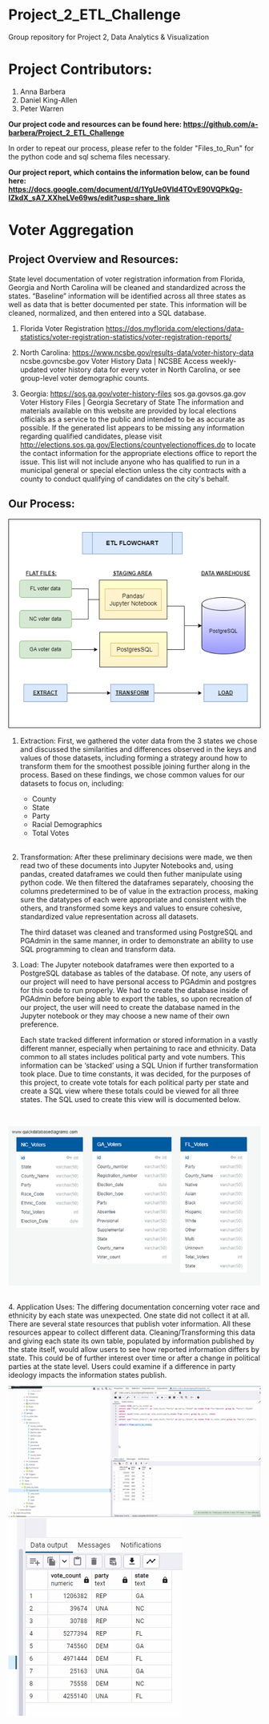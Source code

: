 # Project_2_ETL_Challenge
Group repository for Project 2, Data Analytics &amp; Visualization

# Project Contributors:
1. Anna Barbera
2. Daniel King-Allen
3. Peter Warren

<b>Our project code and resources can be found here:  https://github.com/a-barbera/Project_2_ETL_Challenge </b>

In order to repeat our process, please refer to the folder "Files_to_Run" for the python code and sql schema files necessary.

<b>Our project report, which contains the information below, can be found here: https://docs.google.com/document/d/1YgUe0VId4TOvE90VQPkQg-IZkdX_sA7_XXheLVe69ws/edit?usp=share_link</b>

# Voter Aggregation

<h2>Project Overview and Resources:</h2>

State level documentation of voter registration information from Florida, Georgia and North Carolina will be cleaned and standardized across the states. “Baseline” information will be identified across all three states as well as data that is better documented per state. This information will be cleaned, normalized, and then entered into a SQL database. 

1. Florida Voter Registration
https://dos.myflorida.com/elections/data-statistics/voter-registration-statistics/voter-registration-reports/


2. North Carolina: https://www.ncsbe.gov/results-data/voter-history-data
ncsbe.govncsbe.gov
Voter History Data | NCSBE
Access weekly-updated voter history data for every voter in North Carolina, or see group-level voter demographic counts. 

3. Georgia: https://sos.ga.gov/voter-history-files
sos.ga.govsos.ga.gov
Voter History Files | Georgia Secretary of State
The information and materials available on this website are provided by local elections officials as a service to the public and intended to be as accurate as possible. If the generated list appears to be missing any information regarding qualified candidates, please visit http://elections.sos.ga.gov/Elections/countyelectionoffices.do to locate the contact information for the appropriate elections office to report the issue. This list will not include anyone who has qualified to run in a municipal general or special election unless the city contracts with a county to conduct qualifying of candidates on the city's behalf.


<h2>Our Process:</h2>

![flowchart](NC_Images/flowchart.png)

1. Extraction:
    First, we gathered the voter data from the 3 states we chose and discussed the similarities and differences observed in the keys and values of those datasets, including forming a strategy around how to transform them for the smoothest possible joining further along in the process.  Based on these findings, we chose common values for our datasets to focus on, including: 
   <br> 
        <ul>
        <li>County</li>
        <li>State</li>
        <li>Party</li>
        <li>Racial Demographics</li>
        <li>Total Votes</li>
       </ul>
    <br>

2. Transformation:
    After these preliminary decisions were made, we then read two of these documents into Jupyter Notebooks and, using pandas, created dataframes we could then futher manipulate using python code.  We then filtered the dataframes separately, choosing the columns predetermined to be of value in the extraction process, making sure the datatypes of each were appropriate and consistent with the others, and transformed some keys and values to ensure cohesive, standardized value representation across all datasets. 
    
    The third dataset was cleaned and transformed using PostgreSQL and PGAdmin in the same manner, in order to demonstrate an ability to use SQL programming to clean and transform data.  

3. Load:
    The Jupyter notebook dataframes were then exported to a PostgreSQL database as tables of the database.  Of note, any users of our project will need to have personal access to PGAdmin and postgres for this code to run properly.  We had to create the database inside of PGAdmin before being able to export the tables, so upon recreation of our project, the user will need to create the database named in the Jupyter notebook or they may choose a new name of their own preference.
   
    Each state tracked different information or stored information in a vastly different manner, especially when pertaining to race and ethnicity. Data common to all states includes political party and vote numbers. This information can be ‘stacked’ using a SQL Union if further transformation took place. Due to time constants, it was decided, for the purposes of this project, to create vote totals for each political party per state and create a SQL view where these totals could be viewed for all three states. The SQL used to create this view will is documented below.
<br>

![ERD](NC_Images/QuickDBD-SQL%20challenge%20ERD.png)

<br>
4. Application Uses:
    The differing documentation concerning voter race and ethnicity by each state was unexpected. One state did not collect it at all. There are several state resources that publish voter information. All these resources appear to collect different data. Cleaning/Transforming this data and giving each state its own table, populated by information published by the state itself, would allow users to see how reported information differs by state. This could be of further interest over time or after a change in political parties at the state level. Users could examine if a difference in party ideology impacts the information states publish.
<br>


![postgres_view](NC_Images/PGA_view.png)
![postgres_view](NC_Images/PGA_view2.png)

